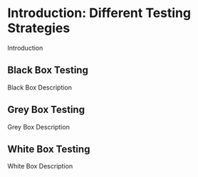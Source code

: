 # Introduction: Different Testing Strategies

Introduction

## Black Box Testing

Black Box Description

## Grey Box Testing

Grey Box Description

## White Box Testing

White Box Description

